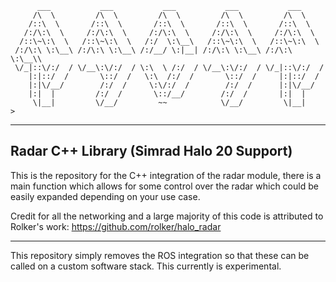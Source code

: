 ```text
      ___           ___           ___           ___           ___     
     /\  \         /\  \         /\  \         /\  \         /\  \    
    /::\  \       /::\  \       /::\  \       /::\  \       /::\  \   
   /:/\:\  \     /:/\:\  \     /:/\:\  \     /:/\:\  \     /:/\:\  \  
  /::\~\:\  \   /::\~\:\  \   /:/  \:\__\   /::\~\:\  \   /::\~\:\  \ 
 /:/\:\ \:\__\ /:/\:\ \:\__\ /:/__/ \:|__| /:/\:\ \:\__\ /:/\:\ \:\__\\
 \/_|::\/:/  / \/__\:\/:/  / \:\  \ /:/  / \/__\:\/:/  / \/_|::\/:/  /
    |:|::/  /       \::/  /   \:\  /:/  /       \::/  /     |:|::/  / 
    |:|\/__/        /:/  /     \:\/:/  /        /:/  /      |:|\/__/  
    |:|  |         /:/  /       \::/__/        /:/  /       |:|  |    
     \|__|         \/__/         ~~            \/__/         \|__|                                                                 >
```
----

## Radar C++ Library (Simrad Halo 20 Support)

This is the repository for the C++ integration of the radar module, there is a main function which allows for some control over the radar which could be easily expanded depending on your use case.

Credit for all the networking and a large majority of this code is attributed to Rolker's work: https://github.com/rolker/halo_radar

----

This repository simply removes the ROS integration so that these can be called on a custom software stack. This currently is experimental.